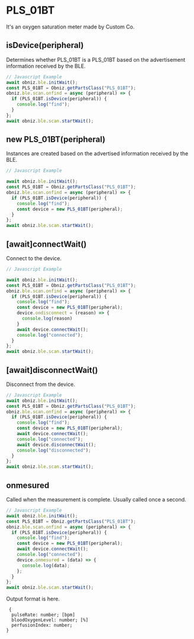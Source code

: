 # PLS_01BT
It's an oxygen saturation meter made by Custom Co.

## isDevice(peripheral)

Determines whether PLS_01BT is a PLS_01BT based on the advertisement information received by the BLE.

```javascript
// Javascript Example
await obniz.ble.initWait();
const PLS_01BT = Obniz.getPartsClass("PLS_01BT");
obniz.ble.scan.onfind = async (peripheral) => {
  if (PLS_01BT.isDevice(peripheral)) {
    console.log("find");
  }
};
await obniz.ble.scan.startWait();

```

## new PLS_01BT(peripheral)

Instances are created based on the advertised information received by the BLE.

```javascript
// Javascript Example

await obniz.ble.initWait();
const PLS_01BT = Obniz.getPartsClass("PLS_01BT");
obniz.ble.scan.onfind = async (peripheral) => {
  if (PLS_01BT.isDevice(peripheral)) {
    console.log("find");
    const device = new PLS_01BT(peripheral);
  }
};
await obniz.ble.scan.startWait();

```


## [await]connectWait()
Connect to the device.


```javascript
// Javascript Example

await obniz.ble.initWait();
const PLS_01BT = Obniz.getPartsClass("PLS_01BT");
obniz.ble.scan.onfind = async (peripheral) => {
  if (PLS_01BT.isDevice(peripheral)) {
    console.log("find");
    const device = new PLS_01BT(peripheral);
    device.ondisconnect = (reason) => {
      console.log(reason)
    }
    await device.connectWait();
    console.log("connected");
  }
};
await obniz.ble.scan.startWait();

```


## [await]disconnectWait()

Disconnect from the device.

```javascript
// Javascript Example
await obniz.ble.initWait();
const PLS_01BT = Obniz.getPartsClass("PLS_01BT");
obniz.ble.scan.onfind = async (peripheral) => {
  if (PLS_01BT.isDevice(peripheral)) {
    console.log("find");
    const device = new PLS_01BT(peripheral);
    await device.connectWait();
    console.log("connected");
    await device.disconnectWait();
    console.log("disconnected");
  }
};
await obniz.ble.scan.startWait();

```


## onmesured
Called when the measurement is complete. Usually called once a second.

```javascript
// Javascript Example
await obniz.ble.initWait();
const PLS_01BT = Obniz.getPartsClass("PLS_01BT");
obniz.ble.scan.onfind = async (peripheral) => {
  if (PLS_01BT.isDevice(peripheral)) {
    console.log("find");
    const device = new PLS_01BT(peripheral);
    await device.connectWait();
    console.log("connected");
    device.onmesured = (data) => {
      console.log(data);
    };
  }
};
await obniz.ble.scan.startWait();

```

Output format is here.

```
 {
  pulseRate: number; [bpm]
  bloodOxygenLevel: number; [%]
  perfusionIndex: number; 
}
```
